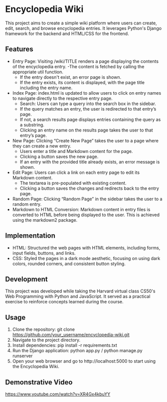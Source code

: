 # Encyclopedia Wiki
This project aims to create a simple wiki platform where users can create, edit, search, and browse encyclopedia entries. It leverages Python's Django framework for the backend and HTML/CSS for the frontend.

## Features

- Entry Page: Visiting /wiki/TITLE renders a page displaying the contents of the encyclopedia entry.
  -The content is fetched by calling the appropriate util function.
  - If the entry doesn't exist, an error page is shown.
  - If the entry exists, its content is displayed, with the page title including the entry name.
- Index Page: index.html is updated to allow users to click on entry names to navigate directly to the respective entry page.
  - Search: Users can type a query into the search box in the sidebar.
  - If the query matches an entry, the user is redirected to that entry’s page.
  - If not, a search results page displays entries containing the query as a substring.
  - Clicking an entry name on the results page takes the user to that entry’s page.
- New Page: Clicking “Create New Page” takes the user to a page where they can create a new entry.
  - Users enter a title and Markdown content for the page.
  - Clicking a button saves the new page.
  - If an entry with the provided title already exists, an error message is shown.
- Edit Page: Users can click a link on each entry page to edit its Markdown content.
  - The textarea is pre-populated with existing content.
  - Clicking a button saves the changes and redirects back to the entry page.
- Random Page: Clicking “Random Page” in the sidebar takes the user to a random entry.
- Markdown to HTML Conversion: Markdown content in entry files is converted to HTML before being displayed to the user. This is achieved using the markdown2 package.

## Implementation

- HTML: Structured the web pages with HTML elements, including forms, input fields, buttons, and links.
- CSS: Styled the pages in a dark mode aesthetic, focusing on using dark colors, rounded corners, and consistent button styling.

## Development

This project was developed while taking the Harvard virtual class CS50's Web Programming with Python and JavaScript. It served as a practical exercise to reinforce concepts learned during the course.

## Usage

1. Clone the repository: git clone https://github.com/your_username/encyclopedia-wiki.git
2. Navigate to the project directory.
3. Install dependencies: pip install -r requirements.txt
4. Run the Django application: python app.py / python manage.py runserver
5. Open your web browser and go to http://localhost:5000 to start using the Encyclopedia Wiki.

## Demonstrative Video 
https://www.youtube.com/watch?v=XR4Gx4kbuYY
